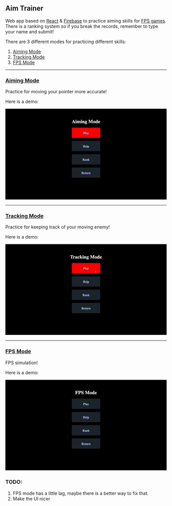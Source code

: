 ## Aim Trainer

Web app based on [React](https://reactjs.org/) & [Firebase](https://firebase.google.com/) to practice aiming skills for [FPS games](https://en.wikipedia.org/wiki/First-person_shooter). There is a ranking system so if you break the records, remember to type your name and submit!

There are 3 different modes for practicing different skills:
1. [Aiming Mode](#Aiming)
2. [Tracking Mode](#Tracking)
3. [FPS Mode](#FPS)
  
  
***
### [Aiming Mode](#Aiming)

Practice for moving your pointer more accurate!

Here is a demo:

![aim_demo](src/assets/aim_demo.gif)

***
### [Tracking Mode](#Tracking)

Practice for keeping track of your moving enemy!

Here is a demo:

![track_demo](src/assets/track_demo.gif)

***
### [FPS Mode](#FPS)

FPS simulation!

Here is a demo:

![fps_demo](src/assets/fps_demo.gif)


### TODO:

1. FPS mode has a little lag, maybe there is a better way to fix that.
2. Make the UI nicer
